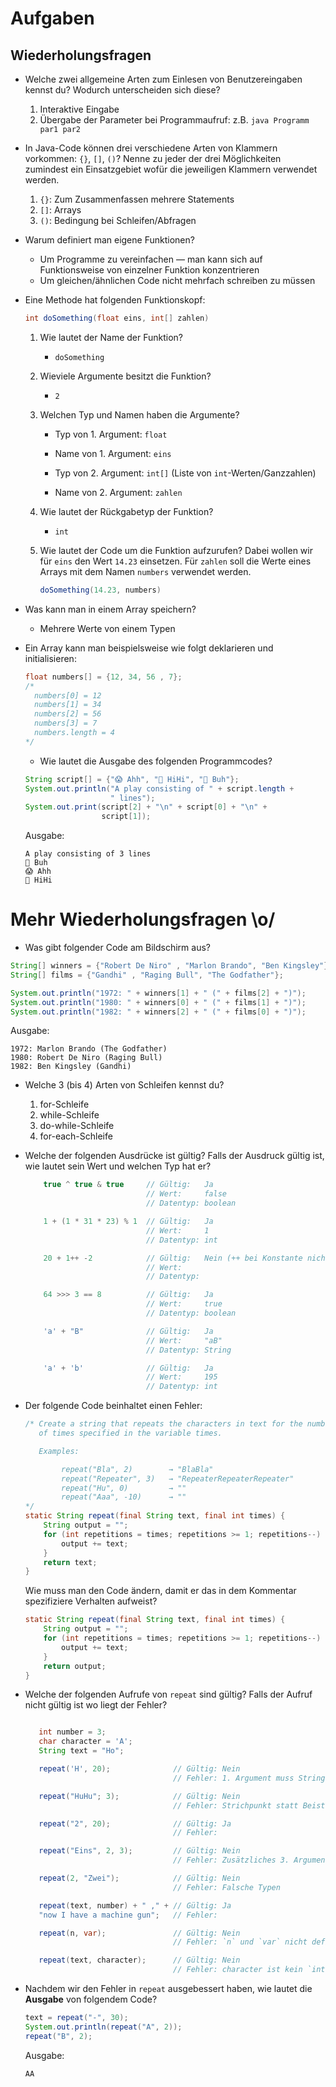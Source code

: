 # Aufgaben

## Wiederholungsfragen

- Welche zwei allgemeine Arten zum Einlesen von Benutzereingaben kennst du? Wodurch unterscheiden sich diese?

  1. Interaktive Eingabe
  2. Übergabe der Parameter bei Programmaufruf: z.B. `java Programm par1 par2`

- In Java-Code können drei verschiedene Arten von Klammern vorkommen: `{}`, `[]`, `()`? Nenne zu jeder der drei Möglichkeiten zumindest ein Einsatzgebiet wofür die jeweiligen Klammern verwendet werden.

  1. `{}`: Zum Zusammenfassen mehrere Statements
  2. `[]`: Arrays
  3. `()`: Bedingung bei Schleifen/Abfragen

- Warum definiert man eigene Funktionen?

  - Um Programme zu vereinfachen — man kann sich auf Funktionsweise von einzelner Funktion konzentrieren
  - Um gleichen/ähnlichen Code nicht mehrfach schreiben zu müssen

- Eine Methode hat folgenden Funktionskopf:

  ```java
  int doSomething(float eins, int[] zahlen)
  ```

  1. Wie lautet der Name der Funktion?

      - `doSomething`

  2. Wieviele Argumente besitzt die Funktion?

      - `2`

  3. Welchen Typ und Namen haben die Argumente?

      - Typ von 1. Argument: `float`
      - Name von 1. Argument: `eins`

      - Typ von 2. Argument: `int[]`  (Liste von `int`-Werten/Ganzzahlen)
      - Name von 2. Argument: `zahlen`

  4. Wie lautet der Rückgabetyp der Funktion?

      - `int`

  5. Wie lautet der Code um die Funktion aufzurufen? Dabei wollen wir für `eins` den Wert `14.23` einsetzen. Für `zahlen` soll die Werte eines Arrays mit dem Namen `numbers` verwendet werden.

      ```java
      doSomething(14.23, numbers)
      ```

- Was kann man in einem Array speichern?

    - Mehrere Werte von einem Typen

- Ein Array kann man beispielsweise wie  folgt deklarieren und initialisieren:

  ```java
  float numbers[] = {12, 34, 56 , 7};
  /*
    numbers[0] = 12
    numbers[1] = 34
    numbers[2] = 56
    numbers[3] = 7
    numbers.length = 4
  */
  ```

   - Wie lautet die Ausgabe des folgenden Programmcodes?

  ```java
  String script[] = {"😱 Ahh", "💩 HiHi", "👻 Buh"};
  System.out.println("A play consisting of " + script.length +
                     " lines");
  System.out.print(script[2] + "\n" + script[0] + "\n" +
                   script[1]);
  ```

   Ausgabe:

   ```
   A play consisting of 3 lines
   👻 Buh
   😱 Ahh
   💩 HiHi
   ```

# Mehr Wiederholungsfragen \o/

-  Was gibt folgender Code am Bildschirm aus?

  ```java
  String[] winners = {"Robert De Niro" , "Marlon Brando", "Ben Kingsley"};
  String[] films = {"Gandhi" , "Raging Bull", "The Godfather"};

  System.out.println("1972: " + winners[1] + " (" + films[2] + ")");
  System.out.println("1980: " + winners[0] + " (" + films[1] + ")");
  System.out.println("1982: " + winners[2] + " (" + films[0] + ")");
  ```

  Ausgabe:

  ```
  1972: Marlon Brando (The Godfather)
  1980: Robert De Niro (Raging Bull)
  1982: Ben Kingsley (Gandhi)
  ```

-  Welche 3 (bis 4) Arten von Schleifen kennst du?

   1. for-Schleife
   2. while-Schleife
   3. do-while-Schleife
   4. for-each-Schleife

- Welche der folgenden Ausdrücke ist gültig? Falls der Ausdruck gültig ist, wie lautet sein Wert und welchen Typ hat er?

  ```java
      true ^ true & true     // Gültig:   Ja
                             // Wert:     false
                             // Datentyp: boolean

      1 + (1 * 31 * 23) % 1  // Gültig:   Ja
                             // Wert:     1
                             // Datentyp: int

      20 + 1++ -2            // Gültig:   Nein (++ bei Konstante nicht möglich)
                             // Wert:
                             // Datentyp:

      64 >>> 3 == 8          // Gültig:   Ja
                             // Wert:     true
                             // Datentyp: boolean

      'a' + "B"              // Gültig:   Ja
                             // Wert:     "aB"
                             // Datentyp: String

      'a' + 'b'              // Gültig:   Ja
                             // Wert:     195
                             // Datentyp: int
  ```

- Der folgende Code beinhaltet einen Fehler:

   ```java
   /* Create a string that repeats the characters in text for the number
      of times specified in the variable times.

      Examples:

           repeat("Bla", 2)        → "BlaBla"
           repeat("Repeater", 3)   → "RepeaterRepeaterRepeater"
           repeat("Hu", 0)         → ""
           repeat("Aaa", -10)      → ""
   */
   static String repeat(final String text, final int times) {
       String output = "";
       for (int repetitions = times; repetitions >= 1; repetitions--) {
           output += text;
       }
       return text;
   }
   ```

   Wie muss man den Code ändern, damit er das in dem Kommentar spezifiziere Verhalten aufweist?

   ```java
   static String repeat(final String text, final int times) {
       String output = "";
       for (int repetitions = times; repetitions >= 1; repetitions--) {
           output += text;
       }
       return output;
   }
   ```

- Welche der folgenden Aufrufe von `repeat` sind gültig? Falls der Aufruf nicht gültig ist wo liegt der Fehler?

   ```java

      int number = 3;
      char character = 'A';
      String text = "Ho";

      repeat('H', 20);              // Gültig: Nein
                                    // Fehler: 1. Argument muss String sein

      repeat("HuHu"; 3);            // Gültig: Nein
                                    // Fehler: Strichpunkt statt Beistrich

      repeat("2", 20);              // Gültig: Ja
                                    // Fehler:

      repeat("Eins", 2, 3);         // Gültig: Nein
                                    // Fehler: Zusätzliches 3. Argument

      repeat(2, "Zwei");            // Gültig: Nein
                                    // Fehler: Falsche Typen

      repeat(text, number) + " ," + // Gültig: Ja
      "now I have a machine gun";   // Fehler:

      repeat(n, var);               // Gültig: Nein
                                    // Fehler: `n` und `var` nicht definiert

      repeat(text, character);      // Gültig: Nein
                                    // Fehler: character ist kein `int`
   ```

- Nachdem wir den Fehler in `repeat` ausgebessert haben, wie lautet die **Ausgabe** von folgendem Code?

  ```java
  text = repeat("-", 30);
  System.out.println(repeat("A", 2));
  repeat("B", 2);
  ```

  Ausgabe:

  ```
  AA
  ```
